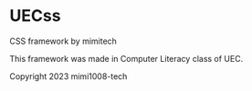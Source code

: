 # UECss
CSS framework by mimitech

This framework was made in Computer Literacy class of UEC.

Copyright 2023 mimi1008-tech 
